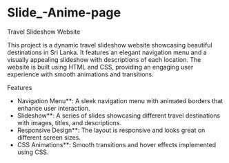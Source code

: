 # Slide_-Anime-page

Travel Slideshow Website

This project is a dynamic travel slideshow website showcasing beautiful destinations in Sri Lanka. It features an elegant navigation menu and a visually appealing slideshow with descriptions of each location. The website is built using HTML and CSS, providing an engaging user experience with smooth animations and transitions.

 Features

- Navigation Menu**: A sleek navigation menu with animated borders that enhance user interaction.
- Slideshow**: A series of slides showcasing different travel destinations with images, titles, and descriptions.
- Responsive Design**: The layout is responsive and looks great on different screen sizes.
- CSS Animations**: Smooth transitions and hover effects implemented using CSS.
